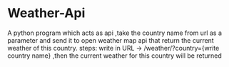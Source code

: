 # Weather-Api
A python program which acts as api ,take the country name from url as a parameter and send it to open weather map api 
that return the current weather of this country.
steps:
 write in URL -> /weather/?country={write country name}
 ,then the current weather for this country will be returned




